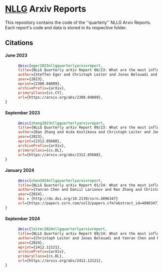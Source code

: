 # [NLLG](https://nl2g.github.io/) Arxiv Reports

This repository contains the code of the ''quarterly'' NLLG Arxiv Reports. Each report's code and data is stored in its respective folder.

## Citations

#### June 2023
```bibtex
      @misc{eger2023nllgquarterlyarxivreport,
      title={NLLG Quarterly arXiv Report 06/23: What are the most influential current AI Papers?}, 
      author={Steffen Eger and Christoph Leiter and Jonas Belouadi and Ran Zhang and Aida Kostikova and Daniil Larionov and Yanran Chen and Vivian Fresen},
      year={2023},
      eprint={2308.04889},
      archivePrefix={arXiv},
      primaryClass={cs.CY},
      url={https://arxiv.org/abs/2308.04889}, 
}
```

#### September 2023
```bibtex
      @misc{zhang2023nllgquarterlyarxivreport,
      title={NLLG Quarterly arXiv Report 09/23: What are the most influential current AI Papers?}, 
      author={Ran Zhang and Aida Kostikova and Christoph Leiter and Jonas Belouadi and Daniil Larionov and Yanran Chen and Vivian Fresen and Steffen Eger},
      year={2023},
      eprint={2312.05688},
      archivePrefix={arXiv},
      primaryClass={cs.DL},
      url={https://arxiv.org/abs/2312.05688}, 
}
```

#### January 2024
```bibtex
      @misc{chen2024nllgquarterlyarxivreport,
      title={NLLG Quarterly arXiv Report 01/24: What are the most influential current AI Papers?}, 
      author={Yanran Chen and Daniil Larionov and Ran Zhang and Christoph Leiter and Jonas Belouadi and Aida Kostikova and Steffen Eger},
      year={2024},
      doi = {http://dx.doi.org/10.2139/ssrn.4896347}
      url={https://papers.ssrn.com/sol3/papers.cfm?abstract_id=4896347} 
}
```

#### September 2024
```bibtex
      @misc{leiter2024nllgquarterlyarxivreport,
      title={NLLG Quarterly arXiv Report 09/24: What are the most influential current AI Papers?}, 
      author={Christoph Leiter and Jonas Belouadi and Yanran Chen and Ran Zhang and Daniil Larionov and Aida Kostikova and Steffen Eger},
      year={2024},
      eprint={2412.12121},
      archivePrefix={arXiv},
      primaryClass={cs.DL},
      url={https://arxiv.org/abs/2412.12121}, 
}
```
